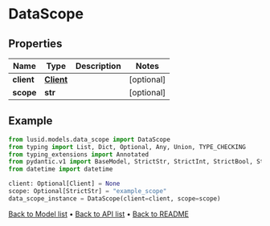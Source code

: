 # DataScope

## Properties
Name | Type | Description | Notes
------------ | ------------- | ------------- | -------------
**client** | [**Client**](Client.md) |  | [optional] 
**scope** | **str** |  | [optional] 
## Example

```python
from lusid.models.data_scope import DataScope
from typing import List, Dict, Optional, Any, Union, TYPE_CHECKING
from typing_extensions import Annotated
from pydantic.v1 import BaseModel, StrictStr, StrictInt, StrictBool, StrictFloat, StrictBytes, Field, validator, ValidationError, conlist, constr
from datetime import datetime

client: Optional[Client] = None
scope: Optional[StrictStr] = "example_scope"
data_scope_instance = DataScope(client=client, scope=scope)

```

[Back to Model list](../README.md#documentation-for-models) &#8226; [Back to API list](../README.md#documentation-for-api-endpoints) &#8226; [Back to README](../README.md)

